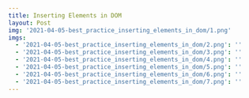 ```yaml
---
title: Inserting Elements in DOM
layout: Post
img: '2021-04-05-best_practice_inserting_elements_in_dom/1.png'
imgs:
  - '2021-04-05-best_practice_inserting_elements_in_dom/2.png': ''
  - '2021-04-05-best_practice_inserting_elements_in_dom/3.png': ''
  - '2021-04-05-best_practice_inserting_elements_in_dom/4.png': ''
  - '2021-04-05-best_practice_inserting_elements_in_dom/5.png': ''
  - '2021-04-05-best_practice_inserting_elements_in_dom/6.png': ''
  - '2021-04-05-best_practice_inserting_elements_in_dom/7.png': ''
---
```

<!--
this is my post on stuff

![hello image](./ar_for_javascript_developers/1.png)
-->